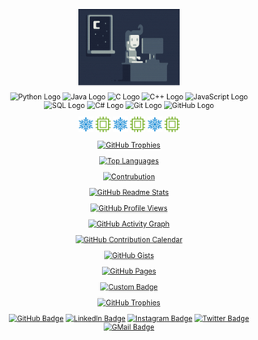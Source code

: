 <p align='center'>
  <img alt="Night Coding" src="https://raw.githubusercontent.com/AVS1508/AVS1508/master/assets/Night-Coding.gif" align="center" width="200" height="150"/>
</p>
<p align='center'>
 
  <img src="https://img.shields.io/badge/-Python-05122A?style=flat&logo=python" alt="Python Logo">
  <img src="https://img.shields.io/badge/-Java-05122A?style=flat&logo=Java&logoColor=FFA518" alt="Java Logo">
  <img src="https://img.shields.io/badge/-C-05122A?style=flat&logo=C&logoColor=A8B9CC" alt="C Logo">
  <img src="https://img.shields.io/badge/-C++-05122A?style=flat&logo=C%2B%2B&logoColor=00599C" alt="C++ Logo">
  <img src="https://img.shields.io/badge/-JavaScript-05122A?style=flat&logo=javascript" alt="JavaScript Logo">
  <img src="https://img.shields.io/badge/-SQL-05122A?style=flat&logo=sql" alt="SQL Logo">
  <img src="https://img.shields.io/badge/-C%23-05122A?style=flat&logo=c-sharp" alt="C# Logo">
  <img src="https://img.shields.io/badge/-Git-05122A?style=flat&logo=git" alt="Git Logo">
  <img src="https://img.shields.io/badge/-GitHub-05122A?style=flat&logo=github" alt="GitHub Logo">

</p>
<p align="center">
  <a href="https://archiveprogram.github.com/"><img src="https://raw.githubusercontent.com/acervenky/animated-github-badges/master/assets/acbadge.gif" width="30" height="30" alt="GitHub Archive Program Badge"></a>
  <a href="https://docs.github.com/en/developers"><img src="https://raw.githubusercontent.com/acervenky/animated-github-badges/master/assets/devbadge.gif" width="30" height="30" alt="GitHub Developer Badge"></a>
  <a href="https://archiveprogram.github.com/"><img src="https://raw.githubusercontent.com/acervenky/animated-github-badges/master/assets/acbadge.gif" width="30" height="30" alt="GitHub Archive Program Badge"></a>
  <a href="https://docs.github.com/en/developers"><img src="https://raw.githubusercontent.com/acervenky/animated-github-badges/master/assets/devbadge.gif" width="30" height="30" alt="GitHub Developer Badge"></a>
  <a href="https://archiveprogram.github.com/"><img src="https://raw.githubusercontent.com/acervenky/animated-github-badges/master/assets/acbadge.gif" width="30" height="30" alt="GitHub Archive Program Badge"></a>
  <a href="https://docs.github.com/en/developers"><img src="https://raw.githubusercontent.com/acervenky/animated-github-badges/master/assets/devbadge.gif" width="30" height="30" alt="GitHub Developer Badge"></a>
</p>

<p align='center'>
  <a href="https://github.com/shivnathchavan"><img src="https://github-profile-trophy.vercel.app/?username=shivnathchavan&row=1&column=8" alt="GitHub Trophies" ></a>
</p>
<p align='center'>
  <a href="https://github.com/anuraghazra/github-readme-stats"><img src="https://github-readme-stats.vercel.app/api/top-langs/?username=shivnathchavan&layout=compact" alt="Top Languages"></a>
</p>
<p align='center'  width="200" height="150" >
  <a href="https://github-readme-streak-stats.herokuapp.com/?user=shivnathchavan"><img src="https://github-readme-streak-stats.herokuapp.com/?user=shivnathchavan" alt="Contrubution"></a>
</p>
<p align='center' width="200" height="150">
  <a href="https://github-readme-stats.herokuapp.com/?user=shivnathchavan">
    <img src="https://github-readme-stats.herokuapp.com/?user=shivnathchavan" alt="GitHub Readme Stats">
  </a>
</p>
<p align='center' width="200" height="150">
  <a href="https://github.com/shivnathchavan">
    <img src="https://komarev.com/ghpvc/?username=shivnathchavan" alt="GitHub Profile Views">
  </a>
</p>
<p align='center' width="200" height="150">
  <a href="https://github.com/shivnathchavan">
    <img src="https://activity-graph.herokuapp.com/graph?username=shivnathchavan" alt="GitHub Activity Graph">
  </a>
</p>
<p align='center' width="200" height="150">
  <a href="https://github.com/shivnathchavan">
    <img src="https://github.com/shivnathchavan.png" alt="GitHub Contribution Calendar">
  </a>
</p>
<p align='center' width="200" height="150">
  <a href="https://gist.github.com/shivnathchavan">
    <img src="https://gist.github.com/shivnathchavan.png" alt="GitHub Gists">
  </a>
</p>
<p align='center' width="200" height="150">
  <a href="https://shivnathchavan.github.io">
    <img src="https://github.com/shivnathchavan.png" alt="GitHub Pages">
  </a>
</p>
<p align='center' width="200" height="150">
  <a href="https://github.com/shivnathchavan">
    <img src="https://img.shields.io/badge/Custom-Badge-green" alt="Custom Badge">
  </a>
</p>
<p align='center' width="200" height="150">
  <a href="https://github.com/shivnathchavan">
    <img src="https://github-profile-trophy.vercel.app/?username=shivnathchavan" alt="GitHub Trophies">
  </a>
</p>






<p align="center">
  <a href="https://github.com/shivnathchavan"><img src="https://img.shields.io/badge/-github-24292e?style=flat-circle&labelColor=24292e&logo=github&logoColor=white&link=https://github.com/shivnathchavan" alt="GitHub Badge"></a>
  <a href="https://www.linkedin.com/in/shivnath-chavan-shiva111"><img src="https://img.shields.io/badge/-linkedin-blue?style=flat-circle&logo=Linkedin&logoColor=white&link=https://www.linkedin.com/in/shivnath-chavan-shiva111" alt="LinkedIn Badge"></a>
  <a href="https://www.instagram.com/sh1vnth/?hl=en"><img src="https://img.shields.io/badge/-Instagram-e02c73?style=flat-circle&labelColor=e02c73&logo=Instagram&logoColor=white&link=https://www.instagram.com/sh1vnth/?hl=en" alt="Instagram Badge"></a>
  <a href="https://twitter.com/ChavanShivnath"><img src="https://img.shields.io/badge/-Twitter-1ca0f1?style=flat-circle&labelColor=1ca0f1&logo=twitter&logoColor=white&link=https://twitter.com/ChavanShivnath" alt="Twitter Badge"></a>
  <a href="mailto:Itsshivnath@gmail.com"><img src="https://img.shields.io/badge/-GMail-d54b3d?style=flat-circle&labelColor=d54b3d&logo=gmail&logoColor=white&link=mailto:Itsshivnath@gmail.com" alt="GMail Badge"></a>
</p>
